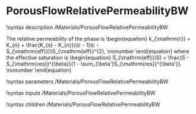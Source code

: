 # PorousFlowRelativePermeabilityBW
!syntax description /Materials/PorousFlowRelativePermeabilityBW

The relative permeability of the phase is
\begin{equation}
k_{\mathrm{r}} = K_{n} + \frac{K_{s} - K_{n}}{(c - 1)(c -
  S_{\mathrm{eff}})}S_{\mathrm{eff}}^{2}, \nonumber
\end{equation}
where the effective saturation is
\begin{equation}
S_{\mathrm{eff}}(S) = \frac{S - S_{\mathrm{res}}^{\beta}}{1 -
  \sum_{\beta'}S_{\mathrm{res}}^{\beta'}}. \nonumber
\end{equation}

!syntax parameters /Materials/PorousFlowRelativePermeabilityBW

!syntax inputs /Materials/PorousFlowRelativePermeabilityBW

!syntax children /Materials/PorousFlowRelativePermeabilityBW
